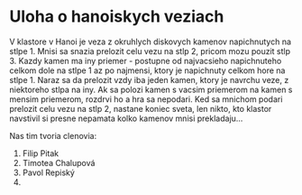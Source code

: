 # Uloha o hanoiskych veziach

V klastore v Hanoi je veza z okruhlych diskovych kamenov napichnutych na stlpe 1.
Mnisi sa snazia prelozit celu vezu na stlp 2, pricom mozu pouzit stlp 3.
Kazdy kamen ma iny priemer - postupne od najvacsieho napichnuteho celkom dole
na stlpe 1 az po najmensi, ktory je napichnuty celkom hore na stlpe 1.
Naraz sa da prelozit vzdy iba jeden kamen, ktory je navrchu veze, z niektoreho
stlpa na iny. Ak sa polozi kamen s vacsim priemerom na kamen s mensim priemerom,
rozdrvi ho a hra sa nepodari. Ked sa mnichom podari prelozit celu vezu na stlp 2,
nastane koniec sveta, len nikto, kto klastor navstivil si presne nepamata
kolko kamenov mnisi prekladaju...

Nas tim tvoria clenovia:

1. Filip Pitak
2. Timotea Chalupová
3. Pavol Repiský
4.
